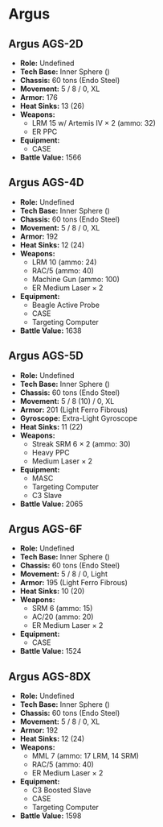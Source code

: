 # Argus
## Argus AGS-2D
- **Role:** Undefined
- **Tech Base:** Inner Sphere ()
- **Chassis:** 60 tons (Endo Steel)
- **Movement:** 5 / 8 / 0, XL
- **Armor:** 176
- **Heat Sinks:** 13 (26)
- **Weapons:**
  - LRM 15 w/ Artemis IV × 2 (ammo: 32)
  - ER PPC
- **Equipment:**
  - CASE
- **Battle Value:** 1566

## Argus AGS-4D
- **Role:** Undefined
- **Tech Base:** Inner Sphere ()
- **Chassis:** 60 tons (Endo Steel)
- **Movement:** 5 / 8 / 0, XL
- **Armor:** 192
- **Heat Sinks:** 12 (24)
- **Weapons:**
  - LRM 10 (ammo: 24)
  - RAC/5 (ammo: 40)
  - Machine Gun (ammo: 100)
  - ER Medium Laser × 2
- **Equipment:**
  - Beagle Active Probe
  - CASE
  - Targeting Computer
- **Battle Value:** 1638

## Argus AGS-5D
- **Role:** Undefined
- **Tech Base:** Inner Sphere ()
- **Chassis:** 60 tons (Endo Steel)
- **Movement:** 5 / 8 (10) / 0, XL
- **Armor:** 201 (Light Ferro Fibrous)
- **Gyroscope:** Extra-Light Gyroscope
- **Heat Sinks:** 11 (22)
- **Weapons:**
  - Streak SRM 6 × 2 (ammo: 30)
  - Heavy PPC
  - Medium Laser × 2
- **Equipment:**
  - MASC
  - Targeting Computer
  - C3 Slave
- **Battle Value:** 2065

## Argus AGS-6F
- **Role:** Undefined
- **Tech Base:** Inner Sphere ()
- **Chassis:** 60 tons (Endo Steel)
- **Movement:** 5 / 8 / 0, Light
- **Armor:** 195 (Light Ferro Fibrous)
- **Heat Sinks:** 10 (20)
- **Weapons:**
  - SRM 6 (ammo: 15)
  - AC/20 (ammo: 20)
  - ER Medium Laser × 2
- **Equipment:**
  - CASE
- **Battle Value:** 1524

## Argus AGS-8DX
- **Role:** Undefined
- **Tech Base:** Inner Sphere ()
- **Chassis:** 60 tons (Endo Steel)
- **Movement:** 5 / 8 / 0, XL
- **Armor:** 192
- **Heat Sinks:** 12 (24)
- **Weapons:**
  - MML 7 (ammo: 17 LRM, 14 SRM)
  - RAC/5 (ammo: 40)
  - ER Medium Laser × 2
- **Equipment:**
  - C3 Boosted Slave
  - CASE
  - Targeting Computer
- **Battle Value:** 1598

